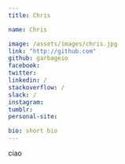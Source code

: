 ```yaml
---
title: Chris

name: Chris

image: /assets/images/chris.jpg
link: "http://github.com"
github: garbageio
facebook: 
twitter: 
linkedin: /
stackoverflow: /
slack: /
instagram: 
tumblr: 
personal-site:

bio: short bio
---
```


ciao


